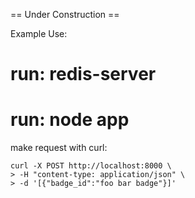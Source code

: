 == Under Construction ==

Example Use:

# run: redis-server
# run: node app
make request with curl:

````
curl -X POST http://localhost:8000 \
> -H "content-type: application/json" \
> -d '[{"badge_id":"foo bar badge"}]'
````
